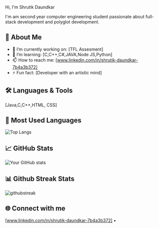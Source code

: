 Hi, I'm Shrutik Daundkar
 
I'm am second year computer engineering student passionate about full-stack development and polyglot development.
 
## 🚀 About Me
 
- 🔭 I’m currently working on: [TFL Assesment]
- 🌱 I’m learning: [C,C++,C#,JAVA,Node JS,Python]
- 📫 How to reach me: [www.linkedin.com/in/shrutik-daundkar-7b4a3b372]
- ⚡ Fun fact: [Developer with an artistic mind]
 
## 🛠️ Languages & Tools
 
[Java,C,C++,HTML, CSS]
 
## 👀 Most Used Languages
 
![Top Langs](https://github-readme-stats.vercel.app/api/top-langs/?username=ShrutikDaundkar&layout=compact)
 
## 📈 GitHub Stats
 
![Your GitHub stats](https://github-readme-stats.vercel.app/api?username=ShrutikDaundkar&show_icons=true&hide_title=true)
 
## 📊 Github Streak Stats
 
![githubstreak](https://streak-stats.demolab.com?user=ShrutikDaundkar&theme=highcontrast&border_radius=5.4)
 
 
## 🌐 Connect with me
 
[www.linkedin.com/in/shrutik-daundkar-7b4a3b372] • 
